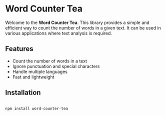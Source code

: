 # Word Counter Tea

<p>Welcome to the <strong>Word Counter Tea</strong>. This library provides a simple and efficient way to count the number of words in a given text. It can be used in various applications where text analysis is required.</p>

## Features

<ul>
  <li>Count the number of words in a text</li>
  <li>Ignore punctuation and special characters</li>
  <li>Handle multiple languages</li>
  <li>Fast and lightweight</li>
</ul>

## Installation

<pre>
<code>
npm install word-counter-tea
</code>
</pre>
